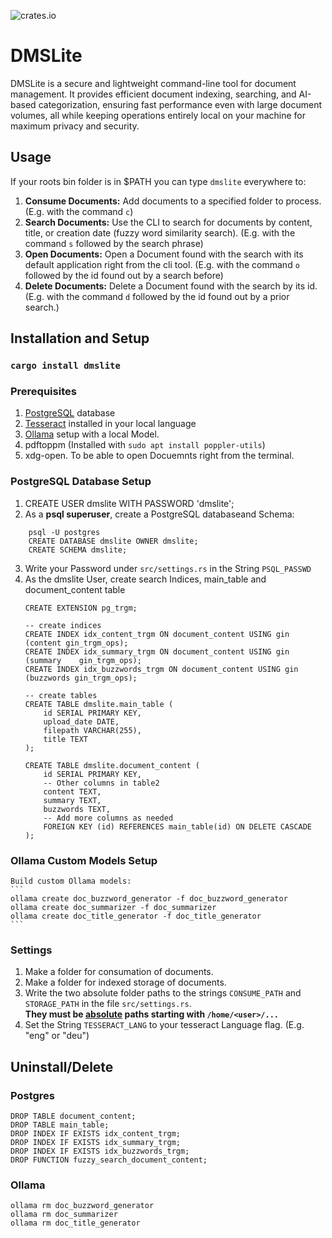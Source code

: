 ![crates.io](https://img.shields.io/crates/v/dmslite)
# DMSLite
DMSLite is a secure and lightweight command-line tool for document management. It provides efficient document indexing, searching, and AI-based categorization, ensuring fast performance even with large document volumes, all while keeping operations entirely local on your machine for maximum privacy and security.

## Usage
If your roots bin folder is in $PATH you can type `dmslite` everywhere to:
1. __Consume Documents:__ Add documents to a specified folder to process. (E.g. with the command `c`)
2. __Search Documents:__ Use the CLI to search for documents by content, title, or creation date (fuzzy word similarity search). (E.g. with the command `s` followed by the search phrase)
3. __Open Documents:__ Open a Document found with the search with its default application right from the cli tool. (E.g. with the command `o` followed by the id found out by a search before)
4. __Delete Documents:__ Delete a Document found with the search by its id. (E.g. with the command `d` followed by the id found out by a prior search.)

## Installation and Setup

### `cargo install dmslite`

### Prerequisites
1. [PostgreSQL](https://www.postgresql.org/) database
2. [Tesseract](https://github.com/tesseract-ocr/tesseract) installed in your local language
3. [Ollama](https://ollama.com/) setup with a local Model.
4. pdftoppm (Installed with `sudo apt install poppler-utils`)
5. xdg-open. To be able to open Docuemnts right from the terminal.

### PostgreSQL Database Setup
1. CREATE USER dmslite WITH PASSWORD 'dmslite';
2. As a __psql superuser__, create a PostgreSQL databaseand Schema:
```
    psql -U postgres
    CREATE DATABASE dmslite OWNER dmslite;
    CREATE SCHEMA dmslite;
```
3. Write your Password under `src/settings.rs` in the String `PSQL_PASSWD`
4. As the dmslite User, create search Indices, main_table and document_content table
    ```
    CREATE EXTENSION pg_trgm;

    -- create indices
    CREATE INDEX idx_content_trgm ON document_content USING gin (content gin_trgm_ops);
    CREATE INDEX idx_summary_trgm ON document_content USING gin (summary    gin_trgm_ops);
    CREATE INDEX idx_buzzwords_trgm ON document_content USING gin (buzzwords gin_trgm_ops);

    -- create tables
    CREATE TABLE dmslite.main_table (
        id SERIAL PRIMARY KEY,
        upload_date DATE,
        filepath VARCHAR(255),
        title TEXT
    );

    CREATE TABLE dmslite.document_content (
        id SERIAL PRIMARY KEY,
        -- Other columns in table2
        content TEXT,
        summary TEXT,
        buzzwords TEXT,
        -- Add more columns as needed
        FOREIGN KEY (id) REFERENCES main_table(id) ON DELETE CASCADE
    );
    ```

### Ollama Custom Models Setup

    Build custom Ollama models:
    ```
    ollama create doc_buzzword_generator -f doc_buzzword_generator
    ollama create doc_summarizer -f doc_summarizer
    ollama create doc_title_generator -f doc_title_generator
    ```

### Settings
1. Make a folder for consumation of documents.
2. Make a folder for indexed storage of documents.
3. Write the two absolute folder paths to the strings `CONSUME_PATH` and `STORAGE_PATH` in the file `src/settings.rs`. \
 __They must be <u>absolute</u> paths starting with `/home/<user>/...`__
4. Set the String `TESSERACT_LANG` to your tesseract Language flag. (E.g. "eng" or "deu")

## Uninstall/Delete

### Postgres

```
DROP TABLE document_content;
DROP TABLE main_table;
DROP INDEX IF EXISTS idx_content_trgm;
DROP INDEX IF EXISTS idx_summary_trgm;
DROP INDEX IF EXISTS idx_buzzwords_trgm;
DROP FUNCTION fuzzy_search_document_content;
```

### Ollama
```
ollama rm doc_buzzword_generator
ollama rm doc_summarizer
ollama rm doc_title_generator
```